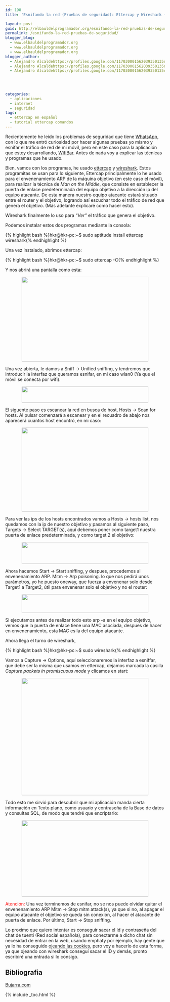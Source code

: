 ```yaml
---
id: 198
title: 'Esnifando la red (Pruebas de seguridad): Ettercap y Wireshark (Man in the middle)'

layout: post
guid: http://elbauldelprogramador.org/esnifando-la-red-pruebas-de-seguridad-ettercap-y-wireshark-man-in-the-middle/
permalink: /esnifando-la-red-pruebas-de-seguridad/
blogger_blog:
  - www.elbauldelprogramador.org
  - www.elbauldelprogramador.org
  - www.elbauldelprogramador.org
blogger_author:
  - Alejandro Alcaldehttps://profiles.google.com/117030001562039350135noreply@blogger.com
  - Alejandro Alcaldehttps://profiles.google.com/117030001562039350135noreply@blogger.com
  - Alejandro Alcaldehttps://profiles.google.com/117030001562039350135noreply@blogger.com

  
  
  
categories:
  - aplicaciones
  - internet
  - seguridad
tags:
  - ettercap en español
  - tutorial ettercap comandos
---
```

<div class="icoso">
</div>

Recientemente he leido los problemas de seguridad que tiene [WhatsApp][1], con lo que me entró curiosidad por hacer algunas pruebas yo mismo y esnifar el tráfico de red de mi móvil, pero en este caso para la aplicación que estoy desarrollando, [WifiBar][2]. Antes de nada voy a explicar las técnicas y programas que he usado.

Bien, vamos con los programas, he usado [ettercap][3] y [wireshark][4]. Estos programitas se usan para lo siguiente, Ettercap principalmente lo he usado para el envenenamiento ARP de la máquina objetivo (en este caso el móvil), para realizar la técnica de *Man on the Middle*, que consiste en establecer la puerta de enlace predeterminada del equipo objetivo a la dirección ip del equipo atacante. De esta manera nuestro equipo atacante estará situado entre el router y el objetivo, logrando así escuchar todo el tráfico de red que genera el objetivo. (Más adelante explicaré como hacer esto).

  
<!--ad-->

Wireshark finalmente lo uso para *&#8220;Ver&#8221;* el tráfico que genera el objetivo.

Podemos instalar estos dos programas mediante la consola:

{% highlight bash %}hkr@hkr-pc:~$ sudo aptitude install ettercap wireshark{% endhighlight %}</p> 

Una vez instalado, abrimos ettercap:

{% highlight bash %}hkr@hkr-pc:~$ sudo ettercap -C{% endhighlight %}

Y nos abrirá una pantalla como esta:

<div class="separator" style="clear: both; text-align: center;">
  <a href="https://2.bp.blogspot.com/-6aC4HXLtK7k/TdlRoid4i2I/AAAAAAAAAgs/XHR8h0qNXss/s1600/ettercap1.png" imageanchor="1" style="margin-left:1em; margin-right:1em"><img border="0" height="268" width="400" src="https://2.bp.blogspot.com/-6aC4HXLtK7k/TdlRoid4i2I/AAAAAAAAAgs/XHR8h0qNXss/s400/ettercap1.png" /></a>
</div>

Una vez abierta, le damos a Sniff -> Unified sniffing, y tendremos que introducir la interfaz que queramos esnifar, en mi caso wlan0 (Ya que el móvil se conecta por wifi).

<div class="separator" style="clear: both; text-align: center;">
  <a href="https://4.bp.blogspot.com/-bJscHRVIt3U/TdlSWHzopEI/AAAAAAAAAg0/9iVj3S96Jpo/s1600/interface.png" imageanchor="1" style="margin-left:1em; margin-right:1em"><img border="0" height="51" width="400" src="https://4.bp.blogspot.com/-bJscHRVIt3U/TdlSWHzopEI/AAAAAAAAAg0/9iVj3S96Jpo/s400/interface.png" /></a>
</div>

El siguente paso es escanear la red en busca de host, Hosts -> Scan for hosts. Al pulsar comenzará a escanear y en el recuadro de abajo nos aparecerá cuantos host encontró, en mi caso: 

<div class="separator" style="clear: both; text-align: center;">
  <a href="https://2.bp.blogspot.com/-UHuz1c4HInM/TdlTPkAoLYI/AAAAAAAAAg8/gEU_PTHohgA/s1600/host.png" imageanchor="1" style="margin-left:1em; margin-right:1em"><img border="0" height="266" width="400" src="https://2.bp.blogspot.com/-UHuz1c4HInM/TdlTPkAoLYI/AAAAAAAAAg8/gEU_PTHohgA/s400/host.png" /></a>
</div>

Para ver las ips de los hosts encontrados vamos a Hosts -> hosts list, nos quedamos con la ip de nuestro objetivo y pasamos al siguiente paso, Targets -> Select TARGET(s), aquí debemos poner como target1 nuestra puerta de enlace predeterminada, y como target 2 el objetivo:

<div class="separator" style="clear: both; text-align: center;">
  <a href="https://3.bp.blogspot.com/-lFH6pB11PTA/TdlUjkVJPJI/AAAAAAAAAhE/m_W8MFwPLfA/s1600/target.png" imageanchor="1" style="margin-left:1em; margin-right:1em"><img border="0" height="69" width="400" src="https://3.bp.blogspot.com/-lFH6pB11PTA/TdlUjkVJPJI/AAAAAAAAAhE/m_W8MFwPLfA/s400/target.png" /></a>
</div>

Ahora hacemos Start -> Start sniffing, y despues, procedemos al envenenamiento ARP. Mitm -> Arp poisoning. lo que nos pedirá unos parámetros, yo he puesto oneway, que fuerza a envenenar solo desde Target1 a Target2, útil para envenenar solo el objetivo y no el router:

<div class="separator" style="clear: both; text-align: center;">
  <a href="https://4.bp.blogspot.com/-KMyx2G5WS_0/TdlWJa5riyI/AAAAAAAAAhM/fyZXGORdX7A/s1600/arp.png" imageanchor="1" style="margin-left:1em; margin-right:1em"><img border="0" height="59" width="400" src="https://4.bp.blogspot.com/-KMyx2G5WS_0/TdlWJa5riyI/AAAAAAAAAhM/fyZXGORdX7A/s400/arp.png" /></a>
</div>

Si ejecutamos antes de realizar todo esto arp -a en el equipo objetivo, vemos que la puerta de enlace tiene una MAC asociada, despues de hacer en envenenamiento, esta MAC es la del equipo atacante.

Ahora llega el turno de wireshark, 

{% highlight bash %}hkr@hkr-pc:~$ sudo wireshark{% endhighlight %}

Vamos a Capture -> Options, aquí seleccionaremos la interfaz a esniffar, que debe ser la misma que usamos en ettercap, dejamos marcada la casilla *Capture packets in promiscuous mode* y clicamos en start:

<div class="separator" style="clear: both; text-align: center;">
  <a href="https://3.bp.blogspot.com/-W8mrGI5blBY/TdlYTc3yTLI/AAAAAAAAAhU/p3uTj_g8We4/s1600/capture.png" imageanchor="1" style="margin-left:1em; margin-right:1em"><img border="0" height="371" width="400" src="https://3.bp.blogspot.com/-W8mrGI5blBY/TdlYTc3yTLI/AAAAAAAAAhU/p3uTj_g8We4/s400/capture.png" /></a>
</div>

Todo esto me sirvió para descubrir que mi aplicación manda cierta información en Texto plano, como usuario y contraseña de la Base de datos y consultas SQL, de modo que tendré que encriptarlo:

<div class="separator" style="clear: both; text-align: center;">
  <a href="https://1.bp.blogspot.com/-IJWXvfdJegA/TdlZvAxBggI/AAAAAAAAAhc/-i-VAe-xow8/s1600/bd.png" imageanchor="1" style="margin-left:1em; margin-right:1em"><img border="0" height="242" width="400" src="https://1.bp.blogspot.com/-IJWXvfdJegA/TdlZvAxBggI/AAAAAAAAAhc/-i-VAe-xow8/s400/bd.png" /></a>
</div>

<span style="color:#f00;">Atención:</span> Una vez terminemos de esnifar, no se nos puede olvidar quitar el envenenamiento ARP Mitm -> Stop mitm attack(s), ya que si no, al apagar el equipo atacante el objetivo se queda sin conexión, al hacer el atacante de puerta de enlace. Por último, Start -> Stop sniffing.

Lo proximo que quiero intentar es conseguir sacar el Id y contraseña del chat de tuenti (Red social española), para conectarme a dicho chat sin necesidad de entrar en la web, usando emphaty por ejemplo, hay gente que ya lo ha conseguido [ojeando las cookies][5], pero voy a hacerlo de esta forma, ya que ojeando con wireshark conseguí sacar el ID y demás, pronto escribiré una entrada si lo consigo.

## Bibliografia

[Bujarra.com][6]



 [1]: http://gizmovil.com/2011/05/fallo-de-seguridad-en-whatsapp-que-permite-acceder-a-los-mensajes-y-numeros-de-telefono
 [2]: https://elbauldelprogramador.com/avances-en-el-proyecto-android-de-fin/
 [3]: http://ettercap.sourceforge.net/
 [4]: http://www.wireshark.org/
 [5]: http://blogguino.blogspot.com/2010/05/tuenti-chat-en-empathy-sin-contactos.html
 [6]: http://www.bujarra.com/ProcedimientoManInTheMiddle.html

{% include _toc.html %}
